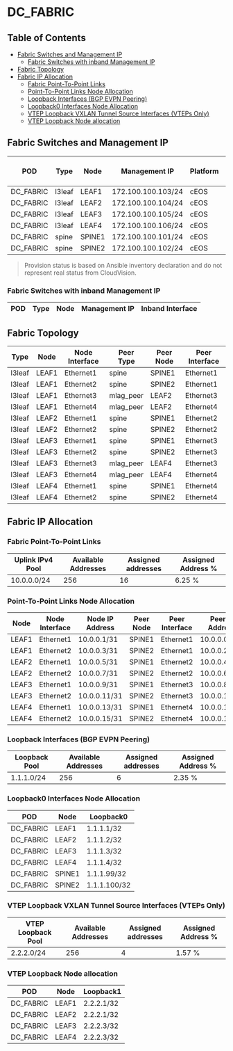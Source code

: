 # DC_FABRIC

## Table of Contents

- [Fabric Switches and Management IP](#fabric-switches-and-management-ip)
  - [Fabric Switches with inband Management IP](#fabric-switches-with-inband-management-ip)
- [Fabric Topology](#fabric-topology)
- [Fabric IP Allocation](#fabric-ip-allocation)
  - [Fabric Point-To-Point Links](#fabric-point-to-point-links)
  - [Point-To-Point Links Node Allocation](#point-to-point-links-node-allocation)
  - [Loopback Interfaces (BGP EVPN Peering)](#loopback-interfaces-bgp-evpn-peering)
  - [Loopback0 Interfaces Node Allocation](#loopback0-interfaces-node-allocation)
  - [VTEP Loopback VXLAN Tunnel Source Interfaces (VTEPs Only)](#vtep-loopback-vxlan-tunnel-source-interfaces-vteps-only)
  - [VTEP Loopback Node allocation](#vtep-loopback-node-allocation)

## Fabric Switches and Management IP

| POD | Type | Node | Management IP | Platform | Provisioned in CloudVision | Serial Number |
| --- | ---- | ---- | ------------- | -------- | -------------------------- | ------------- |
| DC_FABRIC | l3leaf | LEAF1 | 172.100.100.103/24 | cEOS | Provisioned | - |
| DC_FABRIC | l3leaf | LEAF2 | 172.100.100.104/24 | cEOS | Provisioned | - |
| DC_FABRIC | l3leaf | LEAF3 | 172.100.100.105/24 | cEOS | Provisioned | - |
| DC_FABRIC | l3leaf | LEAF4 | 172.100.100.106/24 | cEOS | Provisioned | - |
| DC_FABRIC | spine | SPINE1 | 172.100.100.101/24 | cEOS | Provisioned | - |
| DC_FABRIC | spine | SPINE2 | 172.100.100.102/24 | cEOS | Provisioned | - |

> Provision status is based on Ansible inventory declaration and do not represent real status from CloudVision.

### Fabric Switches with inband Management IP

| POD | Type | Node | Management IP | Inband Interface |
| --- | ---- | ---- | ------------- | ---------------- |

## Fabric Topology

| Type | Node | Node Interface | Peer Type | Peer Node | Peer Interface |
| ---- | ---- | -------------- | --------- | ----------| -------------- |
| l3leaf | LEAF1 | Ethernet1 | spine | SPINE1 | Ethernet1 |
| l3leaf | LEAF1 | Ethernet2 | spine | SPINE2 | Ethernet1 |
| l3leaf | LEAF1 | Ethernet3 | mlag_peer | LEAF2 | Ethernet3 |
| l3leaf | LEAF1 | Ethernet4 | mlag_peer | LEAF2 | Ethernet4 |
| l3leaf | LEAF2 | Ethernet1 | spine | SPINE1 | Ethernet2 |
| l3leaf | LEAF2 | Ethernet2 | spine | SPINE2 | Ethernet2 |
| l3leaf | LEAF3 | Ethernet1 | spine | SPINE1 | Ethernet3 |
| l3leaf | LEAF3 | Ethernet2 | spine | SPINE2 | Ethernet3 |
| l3leaf | LEAF3 | Ethernet3 | mlag_peer | LEAF4 | Ethernet3 |
| l3leaf | LEAF3 | Ethernet4 | mlag_peer | LEAF4 | Ethernet4 |
| l3leaf | LEAF4 | Ethernet1 | spine | SPINE1 | Ethernet4 |
| l3leaf | LEAF4 | Ethernet2 | spine | SPINE2 | Ethernet4 |

## Fabric IP Allocation

### Fabric Point-To-Point Links

| Uplink IPv4 Pool | Available Addresses | Assigned addresses | Assigned Address % |
| ---------------- | ------------------- | ------------------ | ------------------ |
| 10.0.0.0/24 | 256 | 16 | 6.25 % |

### Point-To-Point Links Node Allocation

| Node | Node Interface | Node IP Address | Peer Node | Peer Interface | Peer IP Address |
| ---- | -------------- | --------------- | --------- | -------------- | --------------- |
| LEAF1 | Ethernet1 | 10.0.0.1/31 | SPINE1 | Ethernet1 | 10.0.0.0/31 |
| LEAF1 | Ethernet2 | 10.0.0.3/31 | SPINE2 | Ethernet1 | 10.0.0.2/31 |
| LEAF2 | Ethernet1 | 10.0.0.5/31 | SPINE1 | Ethernet2 | 10.0.0.4/31 |
| LEAF2 | Ethernet2 | 10.0.0.7/31 | SPINE2 | Ethernet2 | 10.0.0.6/31 |
| LEAF3 | Ethernet1 | 10.0.0.9/31 | SPINE1 | Ethernet3 | 10.0.0.8/31 |
| LEAF3 | Ethernet2 | 10.0.0.11/31 | SPINE2 | Ethernet3 | 10.0.0.10/31 |
| LEAF4 | Ethernet1 | 10.0.0.13/31 | SPINE1 | Ethernet4 | 10.0.0.12/31 |
| LEAF4 | Ethernet2 | 10.0.0.15/31 | SPINE2 | Ethernet4 | 10.0.0.14/31 |

### Loopback Interfaces (BGP EVPN Peering)

| Loopback Pool | Available Addresses | Assigned addresses | Assigned Address % |
| ------------- | ------------------- | ------------------ | ------------------ |
| 1.1.1.0/24 | 256 | 6 | 2.35 % |

### Loopback0 Interfaces Node Allocation

| POD | Node | Loopback0 |
| --- | ---- | --------- |
| DC_FABRIC | LEAF1 | 1.1.1.1/32 |
| DC_FABRIC | LEAF2 | 1.1.1.2/32 |
| DC_FABRIC | LEAF3 | 1.1.1.3/32 |
| DC_FABRIC | LEAF4 | 1.1.1.4/32 |
| DC_FABRIC | SPINE1 | 1.1.1.99/32 |
| DC_FABRIC | SPINE2 | 1.1.1.100/32 |

### VTEP Loopback VXLAN Tunnel Source Interfaces (VTEPs Only)

| VTEP Loopback Pool | Available Addresses | Assigned addresses | Assigned Address % |
| ------------------ | ------------------- | ------------------ | ------------------ |
| 2.2.2.0/24 | 256 | 4 | 1.57 % |

### VTEP Loopback Node allocation

| POD | Node | Loopback1 |
| --- | ---- | --------- |
| DC_FABRIC | LEAF1 | 2.2.2.1/32 |
| DC_FABRIC | LEAF2 | 2.2.2.1/32 |
| DC_FABRIC | LEAF3 | 2.2.2.3/32 |
| DC_FABRIC | LEAF4 | 2.2.2.3/32 |
